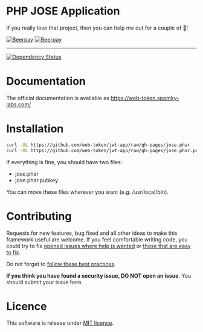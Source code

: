PHP JOSE Application
==================

If you really love that project, then you can help me out for a couple of :beers:!

[![Beerpay](https://beerpay.io/Spomky-Labs/jose/badge.svg?style=beer-square)](https://beerpay.io/Spomky-Labs/jose)  [![Beerpay](https://beerpay.io/Spomky-Labs/jose/make-wish.svg?style=flat-square)](https://beerpay.io/Spomky-Labs/jose?focus=wish)

--- 

[![Dependency Status](https://beta.gemnasium.com/badges/github.com/web-token/jwt-app.svg)](https://beta.gemnasium.com/projects/github.com/web-token/jwt-app)

# Documentation

The official documentation is available as https://web-token.spomky-labs.com/

# Installation

```sh
curl -OL https://github.com/web-token/jwt-app/raw/gh-pages/jose.phar
curl -OL https://github.com/web-token/jwt-app/raw/gh-pages/jose.phar.pubkey
```

If everything is fine, you should have two files:

* jose.phar
* jose.phar.pubkey

You can move these files wherever you want (e.g. /usr/local/bin).

# Contributing

Requests for new features, bug fixed and all other ideas to make this framework useful are welcome.
If you feel comfortable writing code, you could try to fix [opened issues where help is wanted](https://github.com/Spomky-Labs/jose/labels/help+wanted) or [those that are easy to fix](https://github.com/Spomky-Labs/jose/labels/easy-pick).

Do not forget to [follow these best practices](.github/CONTRIBUTING.md).

**If you think you have found a security issue, DO NOT open an issue**. You should submit your issue here. 

# Licence

This software is release under [MIT licence](LICENSE).

